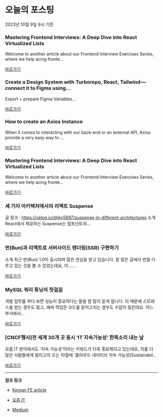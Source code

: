 # 오늘의 포스팅 
2023년 10월 9일 9시 기준 

### Mastering Frontend Interviews: A Deep Dive into React Virtualized Lists 

 Welcome to another article about our Frontend Interview Exercises Series, where we help acing fronte... 

 [바로가기](https://medium.com/@rivoltafilippo/mastering-frontend-interviews-a-deep-dive-into-react-virtualized-lists-10600536d540?responsesOpen=true&sortBy=REVERSE_CHRON&source=topic_portal_recommended_stories---------0-84----------reactjs----------adee18e6_9742_44f7_b113_2a976f0dcc65-------) 

### Create a Design System with Turborepo, React, Tailwind — connect it to Figma using… 

 Export + prepare Figma Variables... 

 [바로가기](https://medium.com/@fokker/create-a-design-system-with-turborepo-react-tailwind-connect-it-to-figma-using-1b73250fa84b?responsesOpen=true&sortBy=REVERSE_CHRON&source=topic_portal_recommended_stories---------0-84----------nextjs----------6871191f_17cb_4f05_98f9_3e273474f7a8-------) 

### How to create an Axios Instance 

 When it comes to interacting with our back-end or an external API, Axios provide a very easy way to ... 

 [바로가기](https://medium.com/@essaadihamza4/how-to-create-an-axios-instance-0ceb5b4080ac?responsesOpen=true&sortBy=REVERSE_CHRON&source=topic_portal_recommended_stories---------0-84----------front_end_development----------9bbe0464_ac5c_4a46_ac8c_6da23e7b9170-------) 

### Mastering Frontend Interviews: A Deep Dive into React Virtualized Lists 

 Welcome to another article about our Frontend Interview Exercises Series, where we help acing fronte... 

 [바로가기](https://medium.com/@rivoltafilippo/mastering-frontend-interviews-a-deep-dive-into-react-virtualized-lists-10600536d540?responsesOpen=true&sortBy=REVERSE_CHRON&source=topic_portal_recommended_stories---------0-84----------react----------3daf64b0_b833_4bfb_8860_0e29940f25e0-------) 

###  세 가지 아키텍처에서의 리액트 Suspense 

 글 링크 : https://velog.io/@lky5697/suspense-in-different-architectures 소개 React에서 제공하는 Suspense는 컴포넌트의... 

 [바로가기](https://kofearticle.substack.com/p/korean-fe-article-suspense) 

###  번(Bun)과 리액트로 서버사이드 렌더링(SSR) 구현하기 

 소개 최근 번(Bun) 1.0이 출시되며 많은 관심을 받고 있습니다. 참 많은 글에서 번을 다루고 있는 것을 볼 수 있었는데요, 이…... 

 [바로가기](https://kofearticle.substack.com/p/korean-fe-article-bun-ssr) 

### MySQL 쿼리 튜닝의 첫걸음 

 개발 업무를 하다 보면 성능이 중요하다는 말을 참 많이 듣게 됩니다. 이 때문에 스트레스를 받는 경우도 많고, 애써 작업한 코드를 뜯어고치는 경우도 수없이 많은데요. 어느 부서에서... 

 [바로가기](https://yozm.wishket.com/magazine/detail/2260/) 

### [CNCF행사]전 세계 30개 곳 동시 ‘IT 지속가능성’ 한목소리 내는 날 

 요즘 IT 분야에서도 ‘지속 가능성’이라는 키워드가 더욱 중요해지고 있는데요, 이를 더 많은 사람들에게 알리고자 오는 10월에 ‘클라우드 네이티브 지속 가능성(Sustainabil... 

 [바로가기](https://yozm.wishket.com/magazine/detail/2257/) 

---

**참조 링크**

- [Korean FE article](https://kofearticle.substack.com) 

- [요즘 IT](https://yozm.wishket.com/magazine) 

- [Medium](https://medium.com) 

